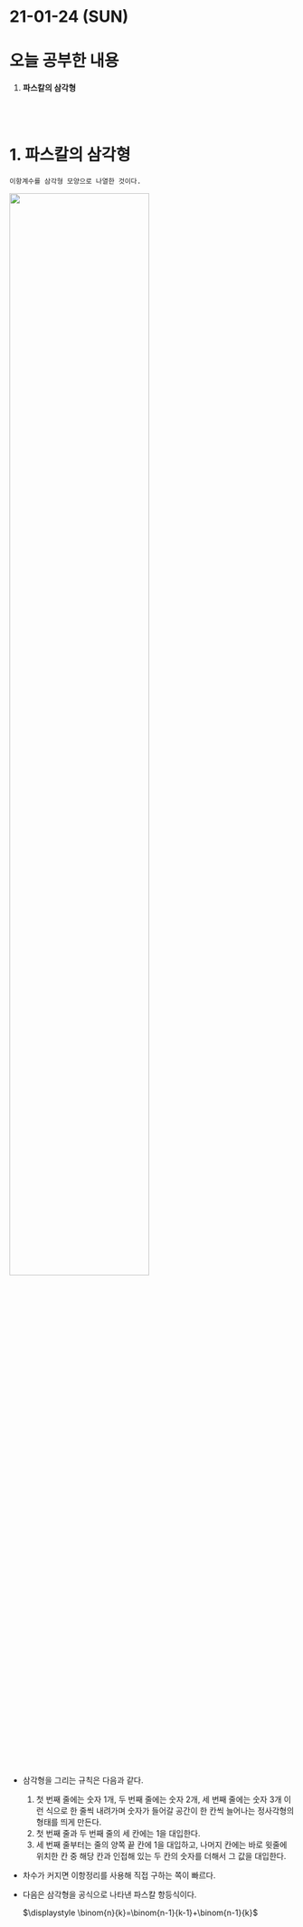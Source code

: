 # 21-01-24 (SUN)

# 오늘 공부한 내용

1. **파스칼의 삼각형**

<br><br>

# 1. 파스칼의 삼각형

    이항계수를 삼각형 모양으로 나열한 것이다.

<img src="img/pascal.png" width="70%">  

<br><br>

- 삼각형을 그리는 규칙은 다음과 같다.
    1. 첫 번째 줄에는 숫자 1개, 두 번째 줄에는 숫자 2개, 세 번째 줄에는 숫자 3개 이런 식으로 한 줄씩 내려가며 숫자가 들어갈 공간이 한 칸씩 늘어나는 정사각형의 형태를 띄게 만든다.
    2. 첫 번째 줄과 두 번째 줄의 세 칸에는 1을 대입한다.
    3. 세 번째 줄부터는 줄의 양쪽 끝 칸에 1을 대입하고, 나머지 칸에는 바로 윗줄에 위치한 칸 중 해당 칸과 인접해 있는 두 칸의 숫자를 더해서 그 값을 대입한다.
- 차수가 커지면 이항정리를 사용해 직접 구하는 쪽이 빠르다.
- 다음은 삼각형을 공식으로 나타낸 파스칼 항등식이다.

    $\displaystyle \binom{n}{k}=\binom{n-1}{k-1}+\binom{n-1}{k}$